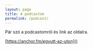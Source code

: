 ```yaml
---
layout: page
title: A podcastom
permalink: /podcast/
---
```


Pár szó a podcastomról és link az oldalra.

[https://anchor.fm/egyutt-az-uton]()
